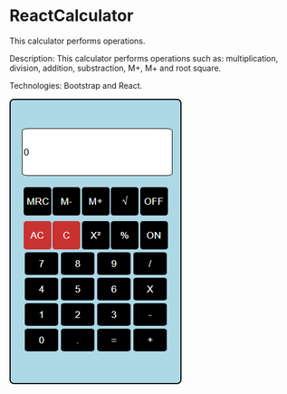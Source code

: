 # ReactCalculator
This calculator performs operations.

Description: This calculator performs operations such as: multiplication, division, addition, substraction, M+, M+ and root square.

Technologies: Bootstrap and React.

![Vista previa](./Calculator/image.png)

